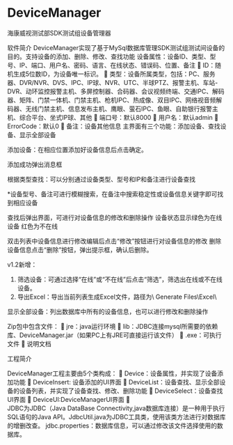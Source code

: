 # DeviceManager
海康威视测试部SDK测试组设备管理器  

软件简介
	DeviceManager实现了基于MySql数据库管理SDK测试组测试间设备的目的。支持设备的添加、删除、修改、查找功能
设备属性：设备ID、类型、型号、IP、端口、用户名、密码、语言、在线状态、错误码、位置、备注
	ID：随机生成5位数ID，为设备唯一标识。
	类型：设备所属类型，包括：PC、服务器、DVR/NVR、DVS、IPC、IP球、NVR、UTC、半球PTZ、报警主机、车站-DVR、动环监控报警主机、多屏控制器、合码器、会议视频终端、交通IPC、解码器、矩阵、门禁一体机、门禁主机、枪机IPC、热成像、双目IPC、网络视音频解码器、无线门禁主机、信息发布主机、鹰眼、萤石IPC、鱼眼、自助银行报警主机、综合平台、坐式IP球、其他
	端口号：默认8000
	用户名：默认admin
	ErrorCode：默认0
	备注：设备其他信息
主界面有三个功能：添加设备、查找设备、显示全部设备


添加设备：在相应位置添加好设备信息后点击确定。
 
添加成功弹出消息框
 
根据类型查找：可以分别通过设备类型、型号和IP和备注进行设备查找
 
*设备型号、备注可进行模糊搜索，在备注中搜索稳定性或设备信息关键字即可找到相应设备

查找后弹出界面，可进行对设备信息的修改和删除操作
设备状态显示绿色为在线设备 红色为不在线

双击列表中设备信息进行修改编辑后点击“修改”按钮进行对设备信息的修改
删除设备信息点击“删除”按钮，弹出提示框，确认后删除。

v1.2新增：
1.	筛选设备：可通过选择“在线”或“不在线”后点击“筛选”，筛选出在线或不在线设备。
2.	导出Excel：导出当前列表生成Excel文件，路径为\ Generate Files\Excel\

显示全部设备：列出数据库中所有的设备信息，也可以进行修改和删除操作


Zip包中包含文件：
	jre：java运行环境
	lib：JDBC连接mysql所需要的依赖库、DeviceManager.jar（如果PC上有JRE可直接运行该文件）
	.exe：可执行文件
	说明文档
 

工程简介
 
DeviceManager工程主要由5个类构成：
	Device：设备属性，并实现了设备添加功能
	DeviceInsert: 设备添加的UI界面
	DeviceList：设备查找、显示全部设备的设备列表，并实现了设备查找、修改、删除功能
	DeviceSelect：设备查找UI界面
	DeviceUI:DeviceManagerUI界面
	
JDBC为JDBC（Java DataBase Connectivity,java数据库连接）是一种用于执行SQL语句的Java API。JdbcUtil.java为JDBC工具类，使用该类方法进行对数据库的增删改查。
jdbc.properties：数据库信息，可以通过修改该文件选择使用的数据库。
